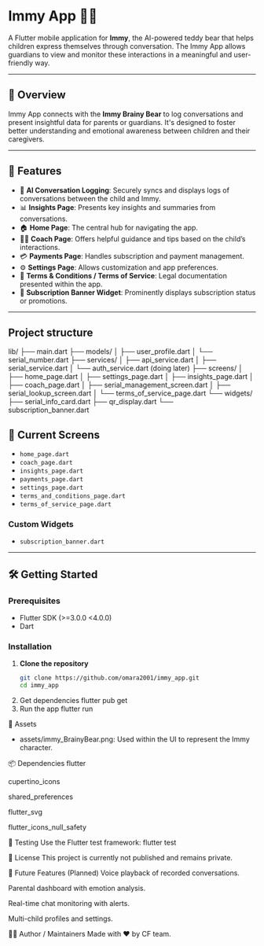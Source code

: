 # Immy App 🧸✨

A Flutter mobile application for **Immy**, the AI-powered teddy bear that helps children express themselves through conversation. The Immy App allows guardians to view and monitor these interactions in a meaningful and user-friendly way.

---

## 📱 Overview

Immy App connects with the **Immy Brainy Bear** to log conversations and present insightful data for parents or guardians. It's designed to foster better understanding and emotional awareness between children and their caregivers.

---

## 🔑 Features

- 🧠 **AI Conversation Logging**: Securely syncs and displays logs of conversations between the child and Immy.
- 📊 **Insights Page**: Presents key insights and summaries from conversations.
- 🏠 **Home Page**: The central hub for navigating the app.
- 🧑‍🏫 **Coach Page**: Offers helpful guidance and tips based on the child’s interactions.
- 💳 **Payments Page**: Handles subscription and payment management.
- ⚙️ **Settings Page**: Allows customization and app preferences.
- 📜 **Terms & Conditions / Terms of Service**: Legal documentation presented within the app.
- 🧩 **Subscription Banner Widget**: Prominently displays subscription status or promotions.

---


##   Project structure
   lib/
├── main.dart
├── models/
│   ├── user_profile.dart
│   └── serial_number.dart
├── services/
│   ├── api_service.dart
│   ├── serial_service.dart
│   └── auth_service.dart (doing later)
├── screens/
│   ├── home_page.dart
│   ├── settings_page.dart
│   ├── insights_page.dart
│   ├── coach_page.dart
│   ├── serial_management_screen.dart
│   ├── serial_lookup_screen.dart
│   └── terms_of_service_page.dart
└── widgets/
    ├── serial_info_card.dart
    ├── qr_display.dart
    └── subscription_banner.dart

## 🧩 Current Screens

- `home_page.dart`
- `coach_page.dart`
- `insights_page.dart`
- `payments_page.dart`
- `settings_page.dart`
- `terms_and_conditions_page.dart`
- `terms_of_service_page.dart`

### Custom Widgets
- `subscription_banner.dart`

---

## 🛠️ Getting Started

### Prerequisites

- Flutter SDK (>=3.0.0 <4.0.0)
- Dart

### Installation

1. **Clone the repository**
   ```bash
   git clone https://github.com/omara2001/immy_app.git
   cd immy_app
2. Get dependencies
   flutter pub get
3. Run the app
   flutter run

📂 Assets
- assets/immy_BrainyBear.png: Used within the UI to represent the Immy character.
 
📦 Dependencies
flutter

cupertino_icons

shared_preferences

flutter_svg

flutter_icons_null_safety

🧪 Testing
Use the Flutter test framework:
flutter test

📃 License
This project is currently not published and remains private.

🚀 Future Features (Planned)
Voice playback of recorded conversations.

Parental dashboard with emotion analysis.

Real-time chat monitoring with alerts.

Multi-child profiles and settings.

👩‍💻 Author / Maintainers
Made with ❤️ by CF team.